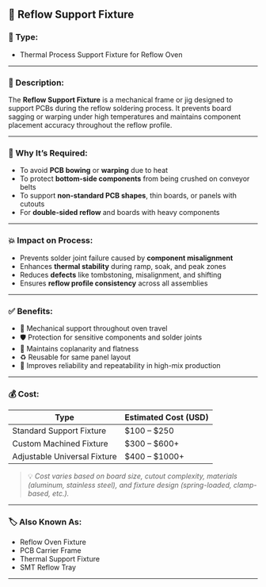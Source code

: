 ## 🔳 Reflow Support Fixture

### 🧩 Type:
- Thermal Process Support Fixture for Reflow Oven

---

### 📝 Description:
The **Reflow Support Fixture** is a mechanical frame or jig designed to support PCBs during the reflow soldering process. It prevents board sagging or warping under high temperatures and maintains component placement accuracy throughout the reflow profile.

---

### 🎯 Why It’s Required:
- To avoid **PCB bowing** or **warping** due to heat
- To protect **bottom-side components** from being crushed on conveyor belts
- To support **non-standard PCB shapes**, thin boards, or panels with cutouts
- For **double-sided reflow** and boards with heavy components

---

### 💥 Impact on Process:
- Prevents solder joint failure caused by **component misalignment**
- Enhances **thermal stability** during ramp, soak, and peak zones
- Reduces **defects** like tombstoning, misalignment, and shifting
- Ensures **reflow profile consistency** across all assemblies

---

### ✅ Benefits:
- 🔧 Mechanical support throughout oven travel
- 🛡️ Protection for sensitive components and solder joints
- 📏 Maintains coplanarity and flatness
- ♻️ Reusable for same panel layout
- 🔁 Improves reliability and repeatability in high-mix production

---

### 💰 Cost:
| Type                        | Estimated Cost (USD) |
|-----------------------------|----------------------|
| Standard Support Fixture     | $100 – $250          |
| Custom Machined Fixture      | $300 – $600+         |
| Adjustable Universal Fixture | $400 – $1000+        |

> 💡 *Cost varies based on board size, cutout complexity, materials (aluminum, stainless steel), and fixture design (spring-loaded, clamp-based, etc.).*

---

### 🏷️ Also Known As:
- Reflow Oven Fixture  
- PCB Carrier Frame  
- Thermal Support Fixture  
- SMT Reflow Tray

---
